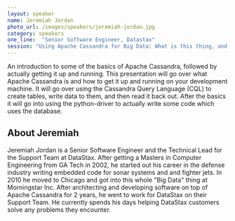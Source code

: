 ```yaml
---
layout: speaker
name: Jeremiah Jordan
photo_url: /images/speakers/jeremiah-jordan.jpg
category: speakers
one_line:  "Senior Software Engineer, Datastax"
session: "Using Apache Cassandra for Big Data: What is this thing, and how do I use it?"
---
```




An introduction to some of the basics of Apache Cassandra, followed by actually getting it up and running. This presentation will go over what Apache Cassandra is and how to get it up and running on your development machine. It will go over using the Cassandra Query Language (CQL) to create tables, write data to them, and then read it back out. After the basics it will go into using the python-driver to actually write some code which uses the database.


## About Jeremiah
Jeremiah Jordan is a Senior Software Engineer and the Technical Lead
for the Support Team at DataStax.  After getting a Masters in Computer
Engineering from GA Tech in 2002, he started out his career in the
defense industry writing embedded code for sonar systems and and
fighter jets.  In 2010 he moved to Chicago and got into this whole
"Big Data" thing at Morningstar Inc.  After architecting and
developing software on top of Apache Cassandra for 2 years, he went to
work for DataStax on their Support Team.  He currently spends his days
helping DataStax customers solve any problems they encounter.
